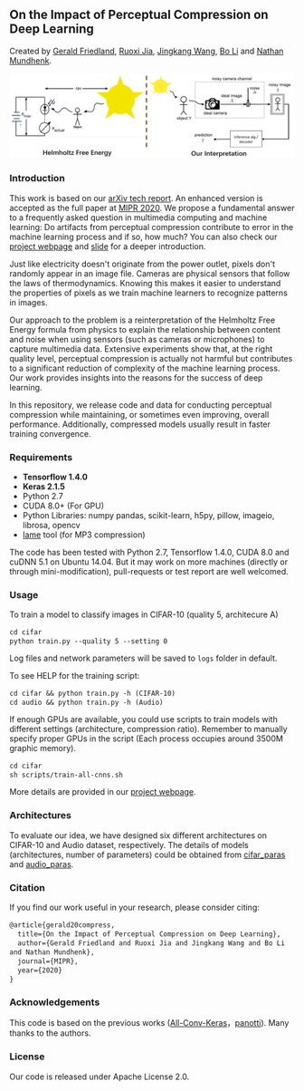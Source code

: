 ## On the Impact of Perceptual Compression on Deep Learning

Created by [Gerald Friedland](http://www.gerald-friedland.org), [Ruoxi Jia](https://ruoxijia.github.io/), [Jingkang Wang](http://wangjk.me), [Bo Li](http://bli89.web.engr.illinois.edu/) and [Nathan Mundhenk](http://www.mundhenk.com/).

![Helmholtz Reinterpretation](https://github.com/wangjksjtu/Helmholtz-DL/blob/master/docs/Helmholtz.png)

### Introduction
This work is based on our [arXiv tech report](http://arxiv.org/abs/1807.10569). An enhanced version is accepted as the full paper at [MIPR 2020](http://www.ieee-mipr.org/). We propose a fundamental answer to a frequently asked question in multimedia computing and machine learning: Do artifacts from perceptual compression contribute to error in the machine learning process and if so, how much? You can also check our [project webpage](http://wangjk.me/Helmholtz-DL/) and [slide](http://hyperion.usc.edu/UQ-SciML-2018/Friedland.pdf) for a deeper introduction.

Just like electricity doesn't originate from the power outlet, pixels don't randomly appear in an image file. Cameras are physical sensors that follow the laws of thermodynamics. Knowing this makes it easier to understand the properties of pixels as we train machine learners to recognize patterns in images.

Our approach to the problem is a reinterpretation of the Helmholtz Free Energy formula from physics to explain the relationship between content and noise when using sensors (such as cameras or microphones) to capture multimedia data. Extensive experiments show that, at the right quality level, perceptual compression is actually not harmful but contributes to a significant reduction of complexity of the machine learning process. Our work provides insights into the reasons for the success of deep learning.

In this repository, we release code and data for conducting perceptual compression while maintaining, or sometimes even improving, overall performance. Additionally, compressed models usually result in faster training convergence.

### Requirements

* **Tensorflow 1.4.0**
* **Keras 2.1.5**
* Python 2.7
* CUDA 8.0+ (For GPU)
* Python Libraries: numpy pandas, scikit-learn, h5py, pillow, imageio, librosa, opencv
* [lame](http://lame.sourceforge.net/) tool (for MP3 compression)

The code has been tested with Python 2.7, Tensorflow 1.4.0, CUDA 8.0 and cuDNN 5.1 on Ubuntu 14.04. But it may work on more machines (directly or through mini-modification), pull-requests or test report are well welcomed.

### Usage
To train a model to classify images in CIFAR-10 (quality 5, architecure A)
```
cd cifar
python train.py --quality 5 --setting 0
```
Log files and network parameters will be saved to `logs` folder in default.

To see HELP for the training script:
```
cd cifar && python train.py -h (CIFAR-10)
cd audio && python train.py -h (Audio)
```

If enough GPUs are available, you could use scripts to train models with different settings (architecture, compression ratio). Remember to manually specify proper GPUs in the script (Each process occupies around 3500M graphic memory).
```
cd cifar
sh scripts/train-all-cnns.sh
```

More details are provided in our [project webpage](http://wangjk.me/Helmholtz-DL/).
### Architectures
To evaluate our idea, we have designed six different architectures on CIFAR-10 and Audio dataset, respectively. The details of models (architectures, number of parameters) could be obtained from [cifar_paras](https://github.com/wangjksjtu/Helmholtz-DL/tree/master/cifar/parameters) and [audio_paras](https://github.com/wangjksjtu/Helmholtz-DL/tree/master/audio/model/parameters).

### Citation
If you find our work useful in your research, please consider citing:

	@article{gerald20compress,
	  title={On the Impact of Perceptual Compression on Deep Learning},
	  author={Gerald Friedland and Ruoxi Jia and Jingkang Wang and Bo Li and Nathan Mundhenk},
	  journal={MIPR},
	  year={2020}
	}

### Acknowledgements
This code is based on the previous works ([All-Conv-Keras](https://github.com/MateLabs/All-Conv-Keras)，[panotti](https://github.com/drscotthawley/panotti)). Many thanks to the authors.

### License
Our code is released under Apache License 2.0.
